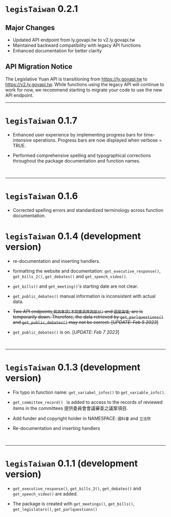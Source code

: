 
# `legisTaiwan` 0.2.1

## Major Changes

- Updated API endpoint from ly.govapi.tw to v2.ly.govapi.tw
- Maintained backward compatibility with legacy API functions
- Enhanced documentation for better clarity

## API Migration Notice

The Legislative Yuan API is transitioning from https://ly.govapi.tw to https://v2.ly.govapi.tw. While functions using the legacy API will continue to work for now, we recommend starting to migrate your code to use the new API endpoint.

------

# `legisTaiwan` 0.1.7

* Enhanced user experience by implementing progress bars for time-intensive operations. Progress bars are now displayed when verbose = TRUE.

* Performed comprehensive spelling and typographical corrections throughout the package documentation and function names.

<br> 

------

# `legisTaiwan` 0.1.6

* Corrected spelling errors and standardized terminology across function documentation.

# `legisTaiwan` 0.1.4 (development version)

* re-documentation and inserting handlers.

* formatting the website and documentation:  `get_executive_response()`, `get_bills_2()`, `get_debates()` and `get_speech_video()`.

* `get_bills()` and `get_meeting()`'s starting date are not clear. 

* `get_public_debates()` manual information is inconsistent with actual data.

* ~~Two API endpoints,`質詢事項(本院委員質詢部分)` ~~and `國是論壇`, are~~ is temporarily down. Therefore, the data retrieved by `get_parlquestions()` ~~and `get_public_debates()`~~ may not be correct. [*UPDATE: Feb 5 2023*]~~

* `get_public_debates()` is on. [*UPDATE: Feb 7 2023*]

<br> 

------

# `legisTaiwan` 0.1.3 (development version)

* Fix typo in function name: `get_variabel_infos()` to `get_variable_info()`.

* `get_committee_record() ` is added to access to the records of reviewed items in the committees 提供委員會會議審查之議案項目.

* Add funder and copyright holder in NAMESPACE: `國科會` and `立法院`

* Re-documentation and inserting handlers

<br> 

------

# `legisTaiwan` 0.1.1 (development version)

* `get_executive_response()`, `get_bills_2()`, `get_debates()` and `get_speech_video()` are added.

* The package is created with `get_meetings()`, `get_bills()`, `get_legislators()`, `get_parlquestions()`

<br> 

